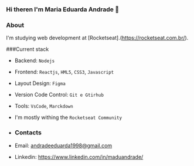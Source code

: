 ### Hi theren I'm Maria Eduarda Andrade 👋

### About
I'm studying web development at [Rocketseat].(https://rocketseat.com.br/).

###Current stack
- Backend: `Nodejs`
- Frontend: `Reactjs`, `HML5`, `CSS3`, `Javascript`
- Layout Design: `Figma`
- Version Code Control: `Git e Gtirhub`
- Tools: `VsCode`, `Marckdown`
- I'm mostly withing the `Rocketseat Community`

- ### Contacts
- Email: andradeeduarda1998@gmail.com
- Linkedin: https://www.linkedin.com/in/maduandrade/
